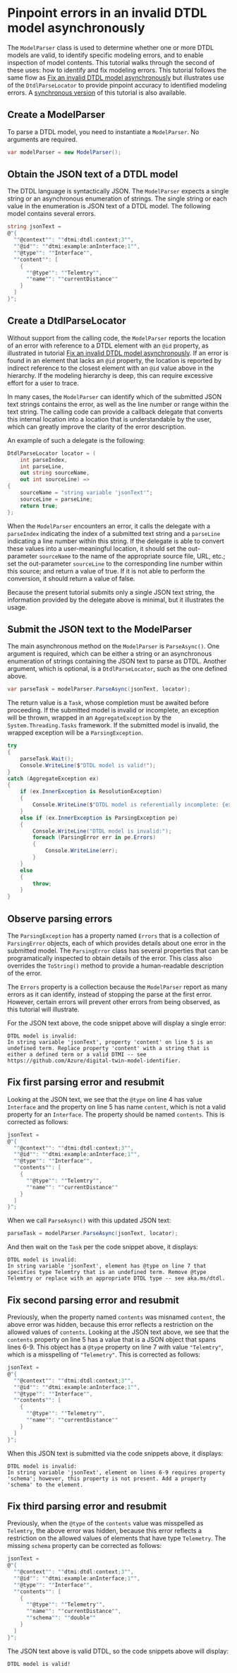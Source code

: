 ﻿# Pinpoint errors in an invalid DTDL model asynchronously

The `ModelParser` class is used to determine whether one or more DTDL models are valid, to identify specific modeling errors, and to enable inspection of model contents.
This tutorial walks through the second of these uses: how to identify and fix modeling errors.
This tutorial follows the same flow as [Fix an invalid DTDL model asynchronously](./Tutorial02_FixInvalidDtdlModelAsync.md) but illustrates use of the `DtdlParseLocator` to provide pinpoint accuracy to identified modeling errors.
A [synchronous version](./Tutorial03_PinpointModelingErrors.md) of this tutorial is also available.

## Create a ModelParser

To parse a DTDL model, you need to instantiate a `ModelParser`.
No arguments are required.

```C# Snippet:DtdlParserTutorial03Async_CreateModelParser
var modelParser = new ModelParser();
```

## Obtain the JSON text of a DTDL model

The DTDL language is syntactically JSON.
The `ModelParser` expects a single string or an asynchronous enumeration of strings.
The single string or each value in the enumeration is JSON text of a DTDL model.
The following model contains several errors.

```C# Snippet:DtdlParserTutorial03Async_ObtainInvalidDtdlText
string jsonText =
@"{
  ""@context"": ""dtmi:dtdl:context;3"",
  ""@id"": ""dtmi:example:anInterface;1"",
  ""@type"": ""Interface"",
  ""content"": [
    {
      ""@type"": ""Telemtry"",
      ""name"": ""currentDistance""
    }
  ]
}";
```

## Create a DtdlParseLocator

Without support from the calling code, the `ModelParser` reports the location of an error with reference to a DTDL element with an `@id` property, as illustrated in tutorial [Fix an invalid DTDL model asynchronously](Tutorial02_FixInvalidDtdlModelAsync.md).
If an error is found in an element that lacks an `@id` property, the location is reported by indirect reference to the closest element with an `@id` value above in the hierarchy.
If the modeling hierarchy is deep, this can require excessive effort for a user to trace.

In many cases, the `ModelParser` can identify which of the submitted JSON text strings contains the error, as well as the line number or range within the text string.
The calling code can provide a callback delegate that converts this internal location into a location that is understandable by the user, which can greatly improve the clarity of the error description.

An example of such a delegate is the following:

```C# Snippet:DtdlParserTutorial03Async_CreateDtdlParseLocator
DtdlParseLocator locator = (
    int parseIndex,
    int parseLine,
    out string sourceName,
    out int sourceLine) =>
{
    sourceName = "string variable 'jsonText'";
    sourceLine = parseLine;
    return true;
};
```

When the `ModelParser` encounters an error, it calls the delegate with a `parseIndex` indicating the index of a submitted text string and a `parseLine` indicating a line number within this string.
If the delegate is able to convert these values into a user-meaningful location, it should set the out-parameter `sourceName` to the name of the appropriate source file, URL, etc.; set the out-parameter `sourceLine` to the corresponding line number within this source; and return a value of true.
If it is not able to perform the conversion, it should return a value of false.

Because the present tutorial submits only a single JSON text string, the information provided by the delegate above is minimal, but it illustrates the usage.

## Submit the JSON text to the ModelParser

The main asynchronous method on the `ModelParser` is `ParseAsync()`.
One argument is required, which can be either a string or an asynchronous enumeration of strings containing the JSON text to parse as DTDL.
Another argument, which is optional, is a `DtdlParseLocator`, such as the one defined above.

```C# Snippet:DtdlParserTutorial03Async_CallParseAsync
var parseTask = modelParser.ParseAsync(jsonText, locator);
```

The return value is a `Task`, whose completion must be awaited before proceeding.
If the submitted model is invalid or incomplete, an exception will be thrown, wrapped in an `AggregateException` by the `System.Threading.Tasks` framework.
If the submitted model is invalid, the wrapped exception will be a `ParsingException`.

```C# Snippet:DtdlParserTutorial03Async_CallWait
try
{
    parseTask.Wait();
    Console.WriteLine($"DTDL model is valid!");
}
catch (AggregateException ex)
{
    if (ex.InnerException is ResolutionException)
    {
        Console.WriteLine($"DTDL model is referentially incomplete: {ex.InnerException}");
    }
    else if (ex.InnerException is ParsingException pe)
    {
        Console.WriteLine("DTDL model is invalid:");
        foreach (ParsingError err in pe.Errors)
        {
            Console.WriteLine(err);
        }
    }
    else
    {
        throw;
    }
}
```

## Observe parsing errors

The `ParsingException` has a property named `Errors` that is a collection of `ParsingError` objects, each of which provides details about one error in the submitted model.
The `ParsingError` class has several properties that can be programatically inspected to obtain details of the error.
This class also overrides the `ToString()` method to provide a human-readable description of the error.

The `Errors` property is a collection because the `ModelParser` report as many errors as it can identify, instead of stopping the parse at the first error.
However, certain errors will prevent other errors from being observed, as this tutorial will illustrate.

For the JSON text above, the code snippet above will display a single error:

```Console
DTDL model is invalid:
In string variable 'jsonText', property 'content' on line 5 is an undefined term. Replace property 'content' with a string that is either a defined term or a valid DTMI -- see https://github.com/Azure/digital-twin-model-identifier.
```

## Fix first parsing error and resubmit

Looking at the JSON text, we see that the `@type` on line 4 has value `Interface` and the property on line 5 has name `content`, which is not a valid property for an `Interface`.
The property should be named `contents`.
This is corrected as follows:

```C# Snippet:DtdlParserTutorial03Async_CorrectPropertyName
jsonText =
@"{
  ""@context"": ""dtmi:dtdl:context;3"",
  ""@id"": ""dtmi:example:anInterface;1"",
  ""@type"": ""Interface"",
  ""contents"": [
    {
      ""@type"": ""Telemtry"",
      ""name"": ""currentDistance""
    }
  ]
}";
```

When we call `ParseAsync()` with this updated JSON text:

```C# Snippet:DtdlParserTutorial03Async_RepeatCallParseAsync
parseTask = modelParser.ParseAsync(jsonText, locator);
```

[repeat]: # (Snippet:DtdlParserTutorial03Async_CallWait)

And then wait on the `Task` per the code snippet above, it displays:

```Console
DTDL model is invalid:
In string variable 'jsonText', element has @type on line 7 that specifies type Telemtry that is an undefined term. Remove @type Telemtry or replace with an appropriate DTDL type -- see aka.ms/dtdl.
```

## Fix second parsing error and resubmit

Previously, when the property named `contents` was misnamed `content`, the above error was hidden, because this error reflects a restriction on the allowed values of `contents`.
Looking at the JSON text above, we see that the `contents` property on line 5 has a value that is a JSON object that spans lines 6-9.
This object has a `@type` property on line 7 with value `"Telemtry"`, which is a misspelling of `"Telemetry"`.
This is corrected as follows:

```C# Snippet:DtdlParserTutorial03Async_CorrectTypeName
jsonText =
@"{
  ""@context"": ""dtmi:dtdl:context;3"",
  ""@id"": ""dtmi:example:anInterface;1"",
  ""@type"": ""Interface"",
  ""contents"": [
    {
      ""@type"": ""Telemetry"",
      ""name"": ""currentDistance""
    }
  ]
}";
```

[repeat]: # (Snippet:DtdlParserTutorial03Async_RepeatCallParseAsync)

[repeat]: # (Snippet:DtdlParserTutorial03Async_CallWait)

When this JSON text is submitted via the code snippets above, it displays:

```Console
DTDL model is invalid:
In string variable 'jsonText', element on lines 6-9 requires property 'schema'; however, this property is not present. Add a property 'schema' to the element.
```

## Fix third parsing error and resubmit

Previously, when the `@type` of the `contents` value was misspelled as `Telemtry`, the above error was hidden, because this error reflects a restriction on the allowed values of elements that have type `Telemetry`.
The missing `schema` property can be corrected as follows:

```C# Snippet:DtdlParserTutorial03Async_AddRequiredProperty
jsonText =
@"{
  ""@context"": ""dtmi:dtdl:context;3"",
  ""@id"": ""dtmi:example:anInterface;1"",
  ""@type"": ""Interface"",
  ""contents"": [
    {
      ""@type"": ""Telemetry"",
      ""name"": ""currentDistance"",
      ""schema"": ""double""
    }
  ]
}";
```

[repeat]: # (Snippet:DtdlParserTutorial03Async_RepeatCallParseAsync)

[repeat]: # (Snippet:DtdlParserTutorial03Async_CallWait)

The JSON text above is valid DTDL, so the code snippets above will display:

```Console
DTDL model is valid!
```

